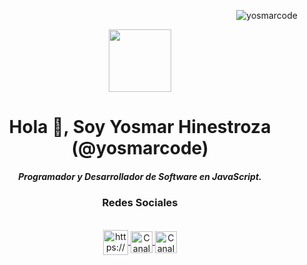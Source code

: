 <p align="right "> <img src="https://komarev.com/ghpvc/?username=yosmarcode&label=Profile%20views&color=0e75b6&style=flat" alt="yosmarcode" /> </p>

<p align="center" width="300">
   <img align="center" width="100" src="https://yosmarhinestroza.dev/img/yosmarcode.jpeg" />
</p>

<h1 align="center">Hola 👋, Soy Yosmar Hinestroza (@yosmarcode)</h1>
<h5 align="center">Programador y Desarrollador de Software en JavaScript.</h3>
<h3 align="center">Redes Sociales</h3>
<div align="center" style="justify-content: space-around;">
 <br />
   <a href="https://www.youtube.com/@yosmarcode" target="blank">
   <img align="center" 
      src="https://raw.githubusercontent.com/rahuldkjain/github-profile-readme-generator/master/src/images/icons/Social/youtube.svg" alt="https://www.youtube.com /@yosmarcode" height="40" width="40" />
   </a>

  <a href="https://instagram.com/yosmarcode" target="blank">
    <img align="center" 
       src="https://upload.wikimedia.org/wikipedia/commons/e/e7/Instagram_logo_2016.svg" alt="Canal de Instagram de @yosmarcode" height="35" width="35" />
  </a>

  <a href="https://twitter.com/yosmarweb" target="blank">
    <img align="center"
       src="https://upload.wikimedia.org/wikipedia/commons/c/ce/X_logo_2023.svg" alt="Canal de Twitter de  @yosmarcode" height="35" width="35" />
  </a>
</p>



